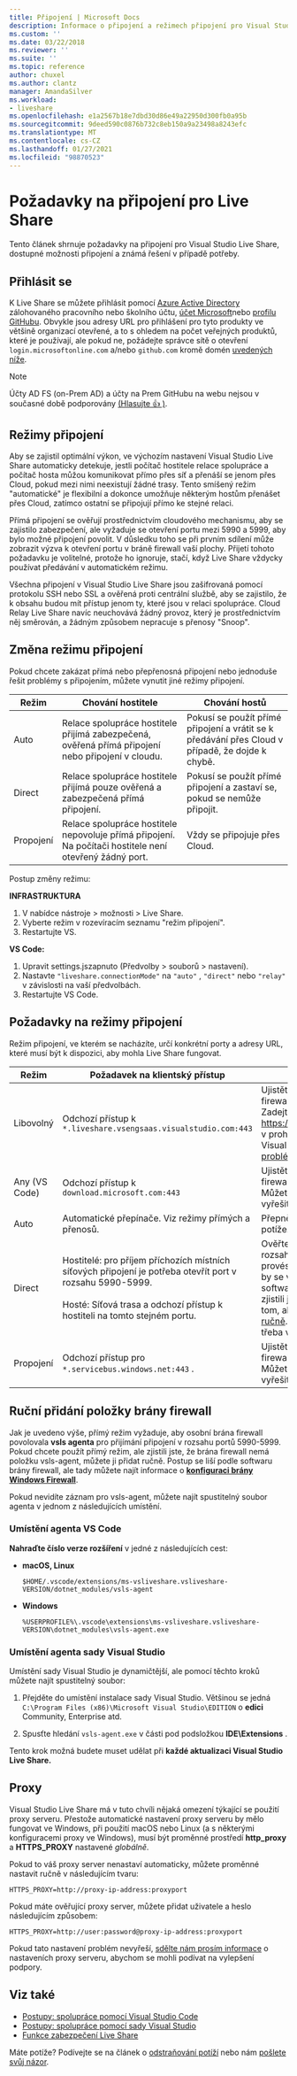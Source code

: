 ```yaml
---
title: Připojení | Microsoft Docs
description: Informace o připojení a režimech připojení pro Visual Studio Live Share.
ms.custom: ''
ms.date: 03/22/2018
ms.reviewer: ''
ms.suite: ''
ms.topic: reference
author: chuxel
ms.author: clantz
manager: AmandaSilver
ms.workload:
- liveshare
ms.openlocfilehash: e1a2567b18e7dbd30d86e49a22950d300fb0a95b
ms.sourcegitcommit: 9deed590c0876b732c8eb150a9a23498a8243efc
ms.translationtype: MT
ms.contentlocale: cs-CZ
ms.lasthandoff: 01/27/2021
ms.locfileid: "98870523"
---
```

<!--
Copyright © Microsoft Corporation
All rights reserved.
Creative Commons Attribution 4.0 License (International): https://creativecommons.org/licenses/by/4.0/legalcode
-->

# <a name="connectivity-requirements-for-live-share"></a>Požadavky na připojení pro Live Share

Tento článek shrnuje požadavky na připojení pro Visual Studio Live Share, dostupné možnosti připojení a známá řešení v případě potřeby.

## <a name="sign-in"></a>Přihlásit se

K Live Share se můžete přihlásit pomocí [Azure Active Directory](https://azure.microsoft.com/en-us/services/active-directory) zálohovaného pracovního nebo školního účtu, [účet Microsoft](https://account.microsoft.com/account)nebo [profilu GitHubu](https://github.com/). Obvykle jsou adresy URL pro přihlášení pro tyto produkty ve většině organizací otevřené, a to s ohledem na počet veřejných produktů, které je používají, ale pokud ne, požádejte správce sítě o otevření `login.microsoftonline.com` a/nebo `github.com` kromě domén [uvedených níže](#requirements-for-connection-modes).

> [!NOTE]
> Účty AD FS (on-Prem AD) a účty na Prem GitHubu na webu nejsou v současné době podporovány [(Hlasujte 👍 )](https://github.com/MicrosoftDocs/live-share/issues/341).

## <a name="connection-modes"></a>Režimy připojení

Aby se zajistil optimální výkon, ve výchozím nastavení Visual Studio Live Share automaticky detekuje, jestli počítač hostitele relace spolupráce a počítač hosta můžou komunikovat přímo přes síť a přenáší se jenom přes Cloud, pokud mezi nimi neexistují žádné trasy. Tento smíšený režim "automatické" je flexibilní a dokonce umožňuje některým hostům přenášet přes Cloud, zatímco ostatní se připojují přímo ke stejné relaci.

Přímá připojení se ověřují prostřednictvím cloudového mechanismu, aby se zajistilo zabezpečení, ale vyžaduje se otevření portu mezi 5990 a 5999, aby bylo možné připojení povolit. V důsledku toho se při prvním sdílení může zobrazit výzva k otevření portu v bráně firewall vaší plochy. Přijetí tohoto požadavku je volitelné, protože ho ignoruje, stačí, když Live Share vždycky používat předávání v automatickém režimu.

Všechna připojení v Visual Studio Live Share jsou zašifrovaná pomocí protokolu SSH nebo SSL a ověřená proti centrální službě, aby se zajistilo, že k obsahu budou mít přístup jenom ty, které jsou v relaci spolupráce. Cloud Relay Live Share navíc neuchovává žádný provoz, který je prostřednictvím něj směrován, a žádným způsobem nepracuje s přenosy "Snoop".

## <a name="changing-the-connection-mode"></a>Změna režimu připojení

Pokud chcete zakázat přímá nebo přepřenosná připojení nebo jednoduše řešit problémy s připojením, můžete vynutit jiné režimy připojení.

| Režim | Chování hostitele | Chování hostů |
|------|----------------|----------------------|
| Auto | Relace spolupráce hostitele přijímá zabezpečená, ověřená přímá připojení nebo připojení v cloudu. | Pokusí se použít přímé připojení a vrátit se k předávání přes Cloud v případě, že dojde k chybě. |
| Direct | Relace spolupráce hostitele přijímá pouze ověřená a zabezpečená přímá připojení. | Pokusí se použít přímé připojení a zastaví se, pokud se nemůže připojit. |
| Propojení | Relace spolupráce hostitele nepovoluje přímá připojení. Na počítači hostitele není otevřený žádný port. | Vždy se připojuje přes Cloud. |

Postup změny režimu:

**INFRASTRUKTURA**

1. V nabídce nástroje > možnosti > Live Share.
2. Vyberte režim v rozevíracím seznamu "režim připojení".
3. Restartujte VS.

**VS Code:**

1. Upravit settings.jszapnuto (Předvolby > souborů > nastavení).
2. Nastavte `"liveshare.connectionMode"` na `"auto"` , `"direct"` nebo `"relay"` v závislosti na vaší předvolbách.
3. Restartujte VS Code.

## <a name="requirements-for-connection-modes"></a>Požadavky na režimy připojení

Režim připojení, ve kterém se nacházíte, určí konkrétní porty a adresy URL, které musí být k dispozici, aby mohla Live Share fungovat.

| Režim | Požadavek na klientský přístup | Řešení potíží |
|------|--------------|-----------------|
| Libovolný | Odchozí přístup k `*.liveshare.vsengsaas.visualstudio.com:443` | Ujistěte se, že vaše firemní nebo osobní síťová brána firewall vám umožní připojit se k této doméně. Zadejte https://insiders.liveshare.vsengsaas.visualstudio.com v prohlížeči a ověřte, že jste na domovské stránce Visual Studio Live Share. Můžete také spustit [problémy proxy](#proxies) , které je třeba vyřešit.|
| Any (VS Code) | Odchozí přístup k `download.microsoft.com:443` | Ujistěte se, že vaše firemní nebo osobní síťová brána firewall vám umožní připojit se k této doméně. Můžete také spustit [problémy proxy](#proxies) , které je třeba vyřešit. |
| Auto | Automatické přepínače. Viz režimy přímých a přenosů. | Přepněte na přímý nebo předávací režim a odstraňte potíže. |
| Direct | Hostitelé: pro příjem příchozích místních síťových připojení je potřeba otevřít port v rozsahu 5990-5999.<br /><br />Hosté: Síťová trasa a odchozí přístup k hostiteli na tomto stejném portu. | Ověřte, jestli váš software brány firewall pro tento rozsah portů neblokoval "vsls-agent" a že můžete provést příkaz k dalšímu příkazu k otestování. I když by se vám systém Windows a jiný desktopový software měl vyzvat k prvnímu spuštění agenta, zjistili jsme instance, které brání zásadám skupiny v tom, aby se to stalo, a budete muset [položku přidat ručně](#manually-adding-a-firewall-entry). Můžete také spustit [problémy proxy](#proxies) , které je třeba vyřešit. |
| Propojení | Odchozí přístup pro `*.servicebus.windows.net:443` . | Ujistěte se, že vaše firemní nebo osobní síťová brána firewall vám umožní připojit se k této doméně. Můžete také spustit [problémy proxy](#proxies) , které je třeba vyřešit.|

## <a name="manually-adding-a-firewall-entry"></a>Ruční přidání položky brány firewall

Jak je uvedeno výše, přímý režim vyžaduje, aby osobní brána firewall povolovala **vsls agenta** pro přijímání připojení v rozsahu portů 5990-5999. Pokud chcete použít přímý režim, ale zjistili jste, že brána firewall nemá položku vsls-agent, můžete ji přidat ručně. Postup se liší podle softwaru brány firewall, ale tady můžete najít informace o **[konfiguraci brány Windows Firewall](https://docs.microsoft.com/en-us/windows/security/threat-protection/windows-firewall/create-an-inbound-program-or-service-rule)**.

Pokud nevidíte záznam pro vsls-agent, můžete najít spustitelný soubor agenta v jednom z následujících umístění.

### <a name="vs-code-agent-location"></a>Umístění agenta VS Code

**Nahraďte číslo verze rozšíření** v jedné z následujících cest:

- **macOS, Linux**

    `$HOME/.vscode/extensions/ms-vsliveshare.vsliveshare-VERSION/dotnet_modules/vsls-agent`

- **Windows**

    `%USERPROFILE%\.vscode\extensions\ms-vsliveshare.vsliveshare-VERSION\dotnet_modules\vsls-agent.exe`

### <a name="visual-studio-agent-location"></a>Umístění agenta sady Visual Studio

Umístění sady Visual Studio je dynamičtější, ale pomocí těchto kroků můžete najít spustitelný soubor:

1. Přejděte do umístění instalace sady Visual Studio. Většinou se jedná `C:\Program Files (x86)\Microsoft Visual Studio\EDITION` o **edici** Community, Enterprise atd.

2. Spusťte hledání `vsls-agent.exe` v části pod podsložkou **IDE\Extensions** .

Tento krok možná budete muset udělat při **každé aktualizaci Visual Studio Live Share.**

## <a name="proxies"></a>Proxy

Visual Studio Live Share má v tuto chvíli nějaká omezení týkající se použití proxy serveru. Přestože automatické nastavení proxy serveru by mělo fungovat ve Windows, při použití macOS nebo Linux (a s některými konfiguracemi proxy ve Windows), musí být proměnné prostředí **http_proxy** a **HTTPS_PROXY** nastavené *globálně*.

Pokud to váš proxy server nenastaví automaticky, můžete proměnné nastavit ručně v následujícím tvaru:

`HTTPS_PROXY=http://proxy-ip-address:proxyport`

Pokud máte ověřující proxy server, můžete přidat uživatele a heslo následujícím způsobem:

`HTTPS_PROXY=http://user:password@proxy-ip-address:proxyport`

Pokud tato nastavení problém nevyřeší, [sdělte nám prosím informace](https://github.com/MicrosoftDocs/live-share/issues/86) o nastaveních proxy serveru, abychom se mohli podívat na vylepšení podpory.

## <a name="see-also"></a>Viz také

- [Postupy: spolupráce pomocí Visual Studio Code](../use/vscode.md)
- [Postupy: spolupráce pomocí sady Visual Studio](../use/vs.md)
- [Funkce zabezpečení Live Share](security.md)

Máte potíže? Podívejte se na článek o [odstraňování potíží](../troubleshooting.md) nebo nám [pošlete svůj názor](../support.md).
